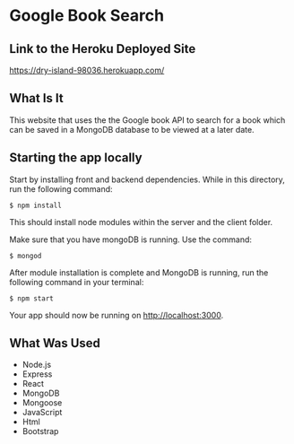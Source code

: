 # Google Book Search

## Link to the Heroku Deployed Site

https://dry-island-98036.herokuapp.com/

## What Is It

This  website that uses the the Google book API to search for a book which can be saved in a MongoDB database to be viewed at a later date.

## Starting the app locally

Start by installing front and backend dependencies. While in this directory, run the following command:

```
$ npm install
```

This should install node modules within the server and the client folder.

Make sure that you have mongoDB is running. Use the command:

````
$ mongod
````

After module installation is complete and MongoDB is running, run the following command in your terminal:

```
$ npm start
```

Your app should now be running on <http://localhost:3000>. 

## What Was Used
* Node.js
* Express
* React
* MongoDB
* Mongoose
* JavaScript
* Html
* Bootstrap



